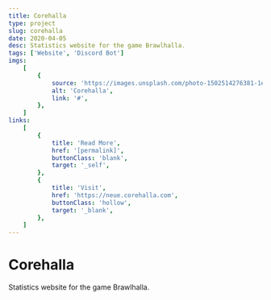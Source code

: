 ```yaml
---
title: Corehalla
type: project
slug: corehalla
date: 2020-04-05
desc: Statistics website for the game Brawlhalla.
tags: ['Website', 'Discord Bot']
imgs:
    [
        {
            source: 'https://images.unsplash.com/photo-1502514276381-1ea51dfe201c?ixlib=rb-1.2.1&auto=format&fit=crop&w=701&q=80',
            alt: 'Corehalla',
            link: '#',
        },
    ]
links:
    [
        {
            title: 'Read More',
            href: '[permalink]',
            buttonClass: 'blank',
            target: '_self',
        },
        {
            title: 'Visit',
            href: 'https://neue.corehalla.com',
            buttonClass: 'hollow',
            target: '_blank',
        },
    ]
---
```


# Corehalla

Statistics website for the game Brawlhalla.
